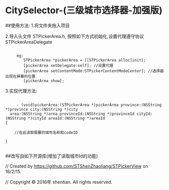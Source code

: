 # CitySelector-(三级城市选择器-加强版)

##使用方法:
1.将文件夹拖入项目

2.导入头文件 STPickerArea.h, 按照如下方式初始化,设置代理遵守协议STPickerAreaDelegate
<pre><code>
     eg:
        STPickerArea *pickerArea = [[STPickerArea alloc]init];
        [pickerArea setDelegate:self]; //设置代理
        [pickerArea setContentMode:STPickerContentModeCenter]; //选择器出现在屏幕的位置
        [pickerArea show];
</code></pre>
       
3.实现代理方法:
<pre><code>
	 - (void)pickerArea:(STPickerArea *)pickerArea province:(NSString *)province city:(NSString *)city 
  area:(NSString *)area provinceId:(NSString *)provinceId cityId:(NSString *)cityId areaId:(NSString *)areaId
{

    //在此读取需要的城市名称和codeID
    
}

</code></pre>
 
##改写自如下开源库(增加了读取城市Id的功能)

//  Created by https://github.com/STShenZhaoliang/STPickerView on 16/2/15.

//  Copyright © 2016年 shentian. All rights reserved.
